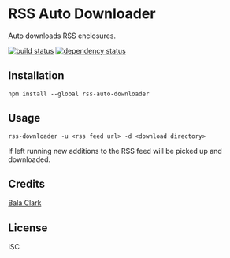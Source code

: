 # RSS Auto Downloader

Auto downloads RSS enclosures.

[![build status](https://secure.travis-ci.org/balaclark/rss-auto-downloader.svg)](http://travis-ci.org/balaclark/rss-auto-downloader)
[![dependency status](https://david-dm.org/balaclark/rss-auto-downloader.svg)](https://david-dm.org/balaclark/rss-auto-downloader)

## Installation

```
npm install --global rss-auto-downloader
```

## Usage

```
rss-downloader -u <rss feed url> -d <download directory>
```

If left running new additions to the RSS feed will be picked up and downloaded.

## Credits
[Bala Clark](https://github.com/balaclark/)

## License

ISC
